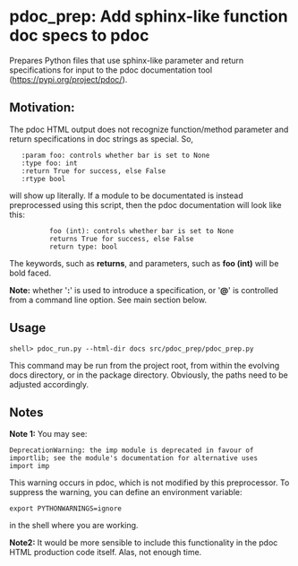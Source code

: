 # pdoc_prep: Add sphinx-like function doc specs to pdoc #

Prepares Python files that use sphinx-like parameter and return  specifications for input to the pdoc documentation tool (https://pypi.org/project/pdoc/). 

## Motivation:

The pdoc HTML output does not recognize function/method parameter and return specifications in doc strings as special. So,

       :param foo: controls whether bar is set to None
       :type foo: int
       :return True for success, else False
       :rtype bool


will show up literally. If a module to be documentated is  instead preprocessed using this script, then the pdoc documentation will look like this:
```
          foo (int): controls whether bar is set to None
          returns True for success, else False
          return type: bool
```

The keywords, such as **returns**, and parameters, such as **foo (int)** will be bold faced.

**Note:** whether '**:**' is used to introduce a specification, or '**@**' is controlled from a command line option. See main section below.

## Usage

    shell> pdoc_run.py --html-dir docs src/pdoc_prep/pdoc_prep.py

This command may be run from the project root, from within the evolving docs directory, or in the package directory. Obviously, the paths need to be adjusted accordingly.

## Notes

**Note 1:**
You may see:

    DeprecationWarning: the imp module is deprecated in favour of importlib; see the module's documentation for alternative uses
    import imp

This warning occurs in pdoc, which is not modified by this preprocessor. To suppress the warning, you can define an environment variable:

    export PYTHONWARNINGS=ignore

in the shell where you are working.

**Note2:**
It would be more sensible to include this functionality in the pdoc HTML production code itself. Alas, not enough time.

